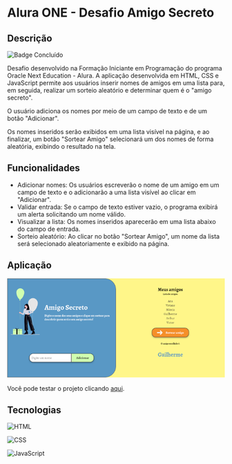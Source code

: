 # Alura ONE - Desafio Amigo Secreto

## Descrição

![Badge Concluído](https://img.shields.io/badge/Status-Concluído-green)

Desafio desenvolvido na Formação Iniciante em Programação do programa Oracle Next Education - Alura. A aplicação desenvolvida em HTML, CSS e JavaScript permite aos usuários inserir nomes de amigos em uma lista para, em seguida, realizar um sorteio aleatório e determinar quem é o "amigo secreto".

O usuário adiciona os nomes por meio de um campo de texto e de um botão "Adicionar".

Os nomes inseridos serão exibidos em uma lista visível na página, e ao finalizar, um botão "Sortear Amigo" selecionará um dos nomes de forma aleatória, exibindo o resultado na tela.

## Funcionalidades

- Adicionar nomes: Os usuários escreverão o nome de um amigo em um campo de texto e o adicionarão a uma lista visível ao clicar em "Adicionar".
- Validar entrada: Se o campo de texto estiver vazio, o programa exibirá um alerta solicitando um nome válido.
- Visualizar a lista: Os nomes inseridos aparecerão em uma lista abaixo do campo de entrada.
- Sorteio aleatório: Ao clicar no botão "Sortear Amigo", um nome da lista será selecionado aleatoriamente e exibido na página.

## Aplicação

![Layout da aplicação em desktop](https://github.com/pdecastilho/alura-one-desafio-amigo-secreto/blob/main/assets/layout_amigo_secreto.png?raw=true)

Você pode testar o projeto clicando [aqui](https://pedrodecastilho.com/alura-one-desafio-amigo-secreto/).

## Tecnologias

![HTML](https://img.shields.io/badge/HTML-239120?style=for-the-badge&logo=html5&logoColor=white)

![CSS](https://img.shields.io/badge/CSS-0277bd?&style=for-the-badge&logo=css3&logoColor=white)

![JavaScript](https://img.shields.io/badge/JavaScript-F7DF1E?style=for-the-badge&logo=javascript&logoColor=black)
